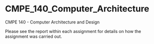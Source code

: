 # CMPE_140_Computer_Architecture
CMPE 140 - Computer Architecture and Design

Please see the report within each assignment for details on how the assignment was carried out.
